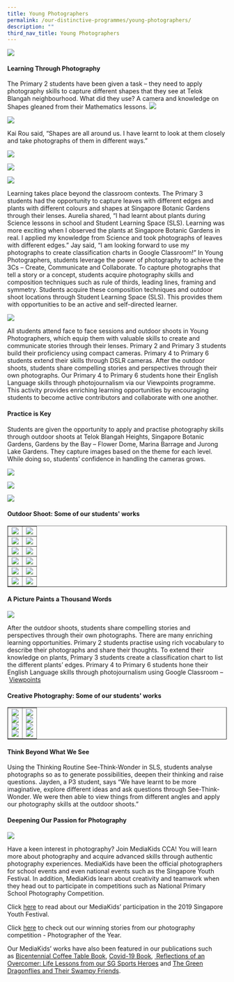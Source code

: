 ```yaml
---
title: Young Photographers
permalink: /our-distinctive-programmes/young-photographers/
description: ""
third_nav_title: Young Photographers
---
```

<img src="/images/2023%20Photos/resized_yp_1.JPG">
<h4><strong>Learning Through Photography</strong></h4>
  
The Primary 2 students have been given a task – they need to apply photography skills to capture different shapes that they see at Telok Blangah neighbourhood. What did they use? A camera and knowledge on Shapes gleaned from their Mathematics lessons.
![](/images/2023%20Photos/yp%20page%20photo%202.JPG)

![](/images/2023%20Photos/yp%20page%20photo%203.JPG)

Kai Rou said, “Shapes are all around us. I have learnt to look at them closely and take photographs of them in different ways.”

![](/images/2023%20Photos/yp%20page%20photo%204.JPG)

![](/images/2023%20Photos/yp%20page%20photo%205.JPG)

![](/images/2023%20Photos/yp%20page%20photo%206.JPG)

Learning takes place beyond the classroom contexts. The Primary 3 students had the opportunity to capture leaves with different edges and plants with different colours and shapes at Singapore Botanic Gardens through their lenses. Aurelia shared, “I had learnt about plants during Science lessons in school and Student Learning Space (SLS). Learning was more exciting when I observed the plants at Singapore Botanic Gardens in real. I applied my knowledge from Science and took photographs of leaves with different edges.” Jay said, “I am looking forward to use my photographs to create classification charts in Google Classroom!”
In Young Photographers, students leverage the power of photography to achieve the 3Cs – Create, Communicate and Collaborate. 
To capture photographs that tell a story or a concept, students acquire photography skills and composition techniques such as rule of thirds, leading lines, framing and symmetry. Students acquire these composition techniques and outdoor shoot locations through Student Learning Space (SLS). This provides them with opportunities to be an active and self-directed learner. 

![](/images/2023%20Photos/yp%20page%20photo%207.jpg)

All students attend face to face sessions and outdoor shoots in Young Photographers, which equip them with valuable skills to create and communicate stories through their lenses. Primary 2 and Primary 3 students build their proficiency using compact cameras. Primary 4 to Primary 6 students extend their skills through DSLR cameras.
After the outdoor shoots, students share compelling stories and perspectives through their own photographs. Our Primary 4 to Primary 6 students hone their English Language skills through photojournalism via our Viewpoints programme. This activity provides enriching learning opportunities by encouraging students to become active contributors and collaborate with one another. 
<h4><strong>Practice is Key</strong></h4>
<p>Students are given the opportunity to apply and practise photography skills through outdoor shoots at Telok Blangah Heights, Singapore Botanic Gardens, Gardens by the Bay – Flower Dome, Marina Barrage and Jurong Lake Gardens. They capture images based on the theme for each level. While doing so, students’ confidence in handling the cameras grows.</p>

![](/images/2023%20Photos/yp%20page%20photo%208.JPG)

![](/images/2023%20Photos/yp%20page%20photo%209.JPG)

![](/images/2023%20Photos/yp%20page%20photo%2010.jpg)

<h4><strong>Outdoor Shoot: Some of our students' works</strong></h4>
<table style="border-collapse: collapse; width: 100%;" border="1">
<tbody>
<tr>
<td style="width: 50%;"><img src="/images/ypa3.jpg"></td>
<td style="width: 50%;"><img src="/images/ypa4.jpg"></td>
</tr>
<tr>
<td style="width: 50%;"><img src="/images/ypa5.jpg"></td>
<td style="width: 50%;"><img src="/images/ypa6.jpg"></td>
</tr>
<tr>
<td style="width: 50%;"><img src="/images/ypa7.jpg"></td>
<td style="width: 50%;"><img src="/images/ypa8.jpg"></td>
</tr>
<tr>
<td style="width: 50%;"><img src="/images/ypa9.jpg"></td>
<td style="width: 50%;"><img src="/images/ypa10.jpg"></td>
</tr>
<tr>
<td style="width: 50%;"><img src="/images/ypa11.jpg"></td>
<td style="width: 50%;"><img src="/images/ypa12.jpg"></td>
</tr>
<tr>
<td style="width: 50%;"><img src="/images/ypa13.jpg"></td>
<td style="width: 50%;"><img src="/images/ypa14.jpg"></td>
</tr>
</tbody>
</table>
<h4><strong>A Picture Paints a Thousand Words</strong></h4>

![](/images/2023%20Photos/yp%20page%20photo%2011.JPG)

<p>After the outdoor shoots, students share compelling stories and perspectives through their own photographs. There are many enriching learning opportunities. Primary 2 students practise using rich vocabulary to describe their photographs and share their thoughts. To extend their knowledge on plants, Primary 3 students create a classification chart to list the different plants’ edges. Primary 4 to Primary 6 students hone their English Language skills through photojournalism using Google Classroom –&nbsp;<a href="/viewpoints/">Viewpoints</a></p>
<h4><strong>Creative Photography: Some of our students' works</strong></h4>
<table style="border-collapse: collapse; width: 100%;" border="1">
<tbody>
<tr>
<td style="width: 50%;"><img src="/images/2023%20Photos/yp%20page%20photo%2012.jpg"><br><img src="/images/2023%20Photos/resized_yp_2.JPG"><br><img src="/images/ypa17.jpg"><br><img src="/images/2023%20Photos/resized_yp_5.JPG"></td>
<td style="width: 50%;"><img src="/images/ypa19.jpg"><br><img src="/images/2023%20Photos/resized_yp_4.JPG"><br><img src="/images/2023%20Photos/yp%20page%20photo%2016.JPG"><br><img src="/images/ypa22.jpg"></td>
</tr>
</tbody>
</table>
<h4><strong>Think Beyond What We See</strong></h4>

<p>Using the Thinking Routine See-Think-Wonder in SLS, students analyse photographs so as to generate possibilities, deepen their thinking and raise questions. Jayden, a P3 student, says “We have learnt to be more imaginative, explore different ideas and ask questions through See-Think-Wonder. We were then able to view things from different angles and apply our photography skills at the outdoor shoots.”</p>
<h4><strong>Deepening Our Passion for Photography</strong></h4>
<img src="/images/2023%20Photos/yp%20page%20photo%2018.JPG">
<p>Have a keen interest in photography? Join MediaKids CCA! You will learn more about photography and acquire advanced skills through authentic photography experiences. MediaKids have been the official photographers for school events and even national events such as the Singapore Youth Festival. In addition, MediaKids learn about creativity and teamwork when they head out to participate in competitions such as National Primary School Photography Competition.</p>
<p>Click&nbsp;<a href="/2019/10/08/syf-2019-celebrations-in-the-community-student-photographers/">here</a> to read about our MediaKids’ participation in the 2019 Singapore Youth Festival.</p>
<p>Click&nbsp;<a href="/photographer-of-the-year/">here</a>&nbsp;to check out our winning stories from our photography competition - Photographer of the Year.</p>
<p>Our MediaKids’ works have also been featured in our publications such as&nbsp;<a href="/our-distinctive-programmes/special-projects/bicentennial-coffee-table-book/">Bicentennial Coffee Table Book</a>,&nbsp;<a href="/2021/02/02/here-comes-the-storm-now-our-covid-19-diary/">Covid-19 Book</a>,&nbsp;<a href="/reflections-of-an-overcomer-life-lessons-from-our-sg-sports-heroes/"> Reflections of an Overcomer: Life Lessons from our SG Sports Heroes</a>&nbsp;and&nbsp;<a href="/our-distinctive-programmes/special-projects/the-green-dragonflies-and-their-swampy-friends/">The Green Dragonflies and Their Swampy Friends</a>.</p>